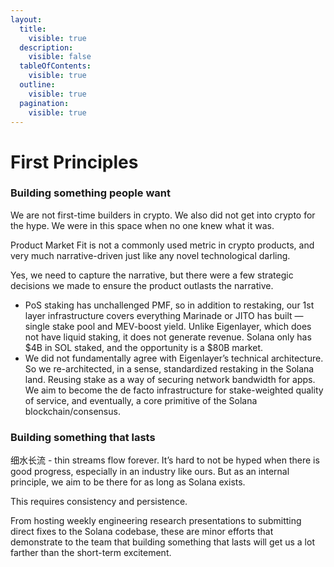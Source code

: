 ```yaml
---
layout:
  title:
    visible: true
  description:
    visible: false
  tableOfContents:
    visible: true
  outline:
    visible: true
  pagination:
    visible: true
---
```


# First Principles

### Building something people want&#x20;

We are not first-time builders in crypto. We also did not get into crypto for the hype. We were in this space when no one knew what it was.&#x20;

Product Market Fit is not a commonly used metric in crypto products, and very much narrative-driven just like any novel technological darling.&#x20;

Yes, we need to capture the narrative, but there were a few strategic decisions we made to ensure the product outlasts the narrative.&#x20;

* PoS staking has unchallenged PMF, so in addition to restaking, our 1st layer infrastructure covers everything Marinade or JITO has built — single stake pool and MEV-boost yield. Unlike Eigenlayer, which does not have liquid staking, it does not generate revenue. Solana only has $4B in SOL staked, and the opportunity is a $80B market.&#x20;
* We did not fundamentally agree with Eigenlayer’s technical architecture. So we re-architected, in a sense, standardized restaking in the Solana land. Reusing stake as a way of securing network bandwidth for apps. We aim to become the de facto infrastructure for stake-weighted quality of service, and eventually, a core primitive of the Solana blockchain/consensus. &#x20;

### Building something that lasts&#x20;

细水长流 - thin streams flow forever. It’s hard to not be hyped when there is good progress, especially in an industry like ours. But as an internal principle, we aim to be there for as long as Solana exists.&#x20;

This requires consistency and persistence.&#x20;

From hosting weekly engineering research presentations to submitting direct fixes to the Solana codebase, these are minor efforts that demonstrate to the team that building something that lasts will get us a lot farther than the short-term excitement.
